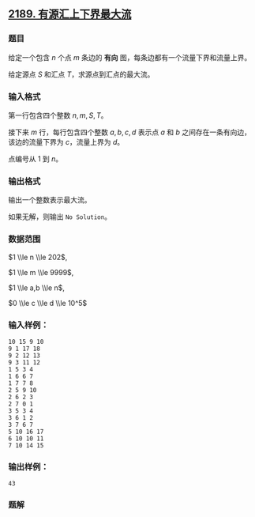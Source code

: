 ## [2189\. 有源汇上下界最大流](https://www.acwing.com/problem/content/2191/)

### 题目

给定一个包含 $n$ 个点 $m$ 条边的 **有向** 图，每条边都有一个流量下界和流量上界。

给定源点 $S$ 和汇点 $T$，求源点到汇点的最大流。

### 输入格式

第一行包含四个整数 $n,m,S,T$。

接下来 $m$ 行，每行包含四个整数 $a,b,c,d$ 表示点 $a$ 和 $b$ 之间存在一条有向边，该边的流量下界为 $c$，流量上界为 $d$。

点编号从 $1$ 到 $n$。

### 输出格式

输出一个整数表示最大流。

如果无解，则输出 `No Solution`。

### 数据范围

$1 \\le n \\le 202$,

$1 \\le m \\le 9999$,

$1 \\le a,b \\le n$,

$0 \\le c \\le d \\le 10^5$

### 输入样例：

```
10 15 9 10
9 1 17 18
9 2 12 13
9 3 11 12
1 5 3 4
1 6 6 7
1 7 7 8
2 5 9 10
2 6 2 3
2 7 0 1
3 5 3 4
3 6 1 2
3 7 6 7
5 10 16 17
6 10 10 11
7 10 14 15
```

### 输出样例：

```
43
```

### 题解

